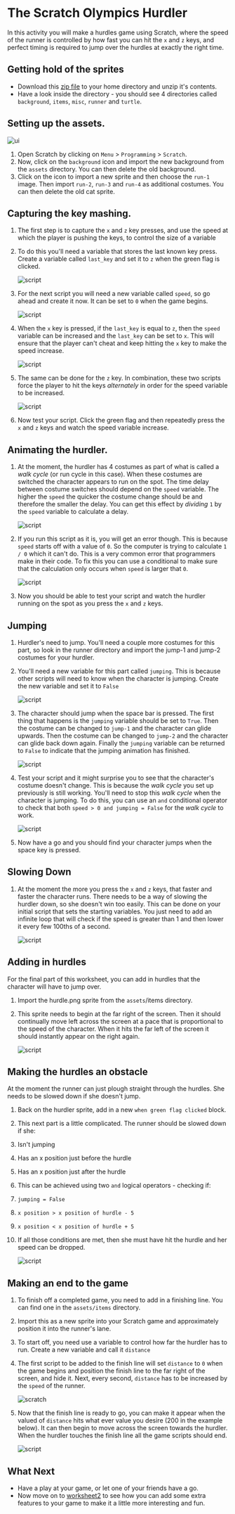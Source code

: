 # The Scratch Olympics Hurdler

In this activity you will make a hurdles game using Scratch, where the speed of the runner is controlled by how fast you can hit the `x` and `z` keys, and perfect timing is required to jump over the hurdles at exactly the right time.

## Getting hold of the sprites
- Download this [zip file](images/assets.zip) to your home directory and unzip it's contents.
- Have a look inside the directory - you should see 4 directories called `background`, `items`, `misc`, `runner` and `turtle`.

## Setting up the assets.
![ui](images/ui.gif)
1. Open Scratch by clicking on `Menu` > `Programming` > `Scratch`.
1. Now, click on the `background` icon and import the new background from the `assets` directory. You can then delete the old background.
1. Click on the icon to import a new sprite and then choose the `run-1` image. Then import `run-2`, `run-3` and `run-4` as additional costumes. You can then delete the old cat sprite.

## Capturing the key mashing.
1. The first step is to capture the `x` and `z` key presses, and use the speed at which the player is pushing the keys, to control the size of a variable
1. To do this you'll need a variable that stores the last known key press. Create a variable called `last_key` and set it to `z` when the green flag is clicked.

	![script](images/greenflag1.png)

1. For the next script you will need a new variable called `speed`, so go ahead and create it now. It can be set to `0` when the game begins.
    <!--
	``` scratch
	when green flag clicked
	set [last_key v] to [z]
	set [speed v] to [0]
	```
    -->
	![script](images/greenflag2.png)

1. When the `x` key is pressed, if the `last_key` is equal to `z`, then the `speed` variable can be increased and the `last_key` can be set to `x`. This will ensure that the player can't cheat and keep hitting the `x` key to make the speed increase.

	![script](images/x_script.png)

1. The same can be done for the `z` key. In combination, these two scripts force the player to hit the keys _alternately_ in order for the speed variable to be increased.

	![script](images/z_script.png)

1. Now test your script. Click the green flag and then repeatedly press the `x` and `z` keys and watch the speed variable increase.

## Animating the hurdler.

1. At the moment, the hurdler has 4 costumes as part of what is called a _walk cycle_ (or run cycle in this case). When these costumes are switched the character appears to run on the spot. The time delay between costume switches should depend on the `speed` variable. The higher the `speed` the quicker the costume change should be and therefore the smaller the delay. You can get this effect by _dividing_ `1` by the `speed` variable to calculate a delay.

	<!--
	``` scratch
	when green flag clicked
	forever
	switch costume to [run-1 v]
	wait ([1]/(speed)) secs
	switch costume to [run-2 v]
	wait ([1]/(speed)) secs
	switch costume to [run-3 v]
	wait ([1]/(speed)) secs
	switch costume to [run-4 v]
	wait ([1]/(speed)) secs
	```
	-->
	![script](images/run1.png)

1. If you run this script as it is, you will get an error though. This is because `speed` starts off with a value of `0`. So the computer is trying to calculate `1 / 0` which it can't do. This is a very common error that programmers make in their code. To fix this you can use a conditional to make sure that the calculation only occurs when `speed` is larger that `0`.

	<!--
	``` scratch
	when green flag clicked
	forever
	if <(speed) > [0]>
	switch to costume [run-1 v]
	wait ([1]/(speed)) secs
	switch to costume [run-2 v]
	wait ([1]/(speed)) secs
	switch to costume [run-3 v]
	wait ([1]/(speed)) secs
	switch to costume [run-4 v]
	wait ([1]/(speed)) secs
	```
	-->
	![script](images/run2.png)

1. Now you should be able to test your script and watch the hurdler running on the spot as you press the `x` and `z` keys.

## Jumping

1. Hurdler's need to jump. You'll need a couple more costumes for this part, so look in the runner 
directory and import the jump-1 and jump-2 costumes for your hurdler.

1. You'll need a new variable for this part called `jumping`. This is because other scripts will need to know when the character is jumping. Create the new variable and set it to `False`
    <!--
	``` scratch
	when green flag clicked
	set [last_key v] to [z]
	set [speed v] to [0]
	set [jumping v] to [False]
	```
	-->
	![script](images/greenflag3.png)
	
1. The character should jump when the space bar is pressed. The first thing that happens is the `jumping` variable should be set to `True`. Then the costume can be changed to `jump-1` and the character can glide upwards. Then the costume can be changed to `jump-2` and the character can glide back down again. Finally the `jumping` variable can be returned to `False` to indicate that the jumping animation has finished.
   <!--
	``` scratch
	when [space v]key pressed
	set [jumping v] to [True]
	switch to costume [jump-1 v]
	glide [0.5] secs to x: [-104] y [32]
	switch to costume [jump-2 v]
	glide [0.5] secs to x: [-104] y [-32]
	set [jumping v] to [False]
	```
	-->
	
	![script](images/jump.png)
	
1. Test your script and it might surprise you to see that the character's costume doesn't change. This is because the _walk cycle_ you set up previously is still working. You'll need to stop this _walk cycle_ when the character is jumping. To do this, you can use an `and` conditional operator to check that both `speed > 0 and jumping = False` for the _walk cycle_ to work.
   <!--
	``` scratch
	when green flag clicked
	forever
	if <<(speed) > [0]>and<(jumping) = [False]>>
	switch to costume [run-1 v]
	wait ([1]/(speed)) secs
	switch to costume [run-2 v]
	wait ([1]/(speed)) secs
	switch to costume [run-3 v]
	wait ([1]/(speed)) secs
	switch to costume [run-4 v]
	wait ([1]/(speed)) secs
	```
	-->	
	![script](images/run3.png)
	
1. Now have a go and you should find your character jumps when the space key is pressed.

## Slowing Down
1. At the moment the more you press the `x` and `z` keys, that faster and faster the character runs. There needs to be a way of slowing the hurdler down, so she doesn't win too easily. This can be done on your initial script that sets the starting variables. You just need to add an infinite loop that will check if the speed is greater than 1 and then lower it every few 100ths of a second.

	<!--
	``` scratch
	when green flag clicked
	set [last_key v] to [z]
	set [speed v] to [0]
	set [jumping v] to [False]
	forever
	if <(speed) > [1]>
	change [speed v] by [1]
	wait [0.5] secs
	```
	-->
	![script](images/greenflag4.png)

## Adding in hurdles

For the final part of this worksheet, you can add in hurdles that the character will have to jump over.

1. Import the hurdle.png sprite from the `assets`/items directory.
1. This sprite needs to begin at the far right of the screen. Then it should continually move left across the screen at a pace that is proportional to the speed of the character. When it hits the far left of the screen it should instantly appear on the right again.

   <!--
	``` scratch
	when green flag clicked
	go to x: [230] y:[-77]
	forever
	if <(speed) > [1]>
	change x by [-10]
	wait <[1]/(speed)> secs
	if <(x position) < [-230]>
	go to x:[230] y:[-77]
	```
	-->
	![script](images/hurdles1.png)

## Making the hurdles an obstacle

At the moment the runner can just plough straight through the hurdles. She needs to be slowed down if she doesn't jump.

1. Back on the hurdler sprite, add in a new `when green flag clicked` block.
1. This next part is a little complicated. The runner should be slowed down if she:
  1. Isn't jumping
  1. Has an x position just before the hurdle
  1. Has an x position just after the hurdle
1. This can be achieved using two `and` logical operators - checking if:
  1. `jumping = False`
  1. `x position > x position of hurdle - 5`
  1. `x position < x position of hurdle + 5`
1. If all those conditions are met, then she must have hit the hurdle and her speed can be dropped.

	<!--
	``` scratch
	when green flag clicked
	forever
	if <<(jumping)=[False]>and<<(x position) > (([x position v] of [Sprite3 v])- [5])> and <(x position) < (([x position v] of [Sprite3 v]) + [5])>>>
	set [speed V] to [2]
	```
	-->

	![script](images/collide.png)

## Making an end to the game

1. To finish off a completed game, you need to add in a finishing line. You can find one in the `assets/items` directory.
1. Import this as a new sprite into your Scratch game and approximately position it into the runner's lane.
1. To start off, you need use a variable to control how far the hurdler has to run. Create a new variable and call it `distance`
1. The first script to be added to the finish line will set `distance` to `0` when the game begins and position the finish line to the far right of the screen, and hide it. Next, every second, `distance` has to be increased by the `speed` of the runner.

	<!--
	``` scratch
	when green flag clicked
	set [distance v] to [0]
	go to x: [230] y: [-91]
	hide
	forever
	set [distance v] to ((distance) + (speed))
	wait [1] secs
	```
	-->

	![scratch](images/finish1.png)

1. Now that the finish line is ready to go, you can make it appear when the valued of `distance` hits what ever value you desire (200 in the example below). It can then begin to move across the screen towards the hurdler. When the hurdler touches the finish line all the game scripts should end.

	<!--
	``` scratch
	when green flag clicked
	forever
	if <(distance) > [200]>
	show
	wait ([1]/(speed)) secs
	change x by [-10]
	end
	if <touching [Sprite2 v]?>
	wait [0.2] secs
	stop [all]
	```
	-->
	
	![script](images/finish2.png)
## What Next
- Have a play at your game, or let one of your friends have a go.
- Now move on to [worksheet2](worksheet2.md) to see how you can add some extra features to your game to make it a little more interesting and fun.
